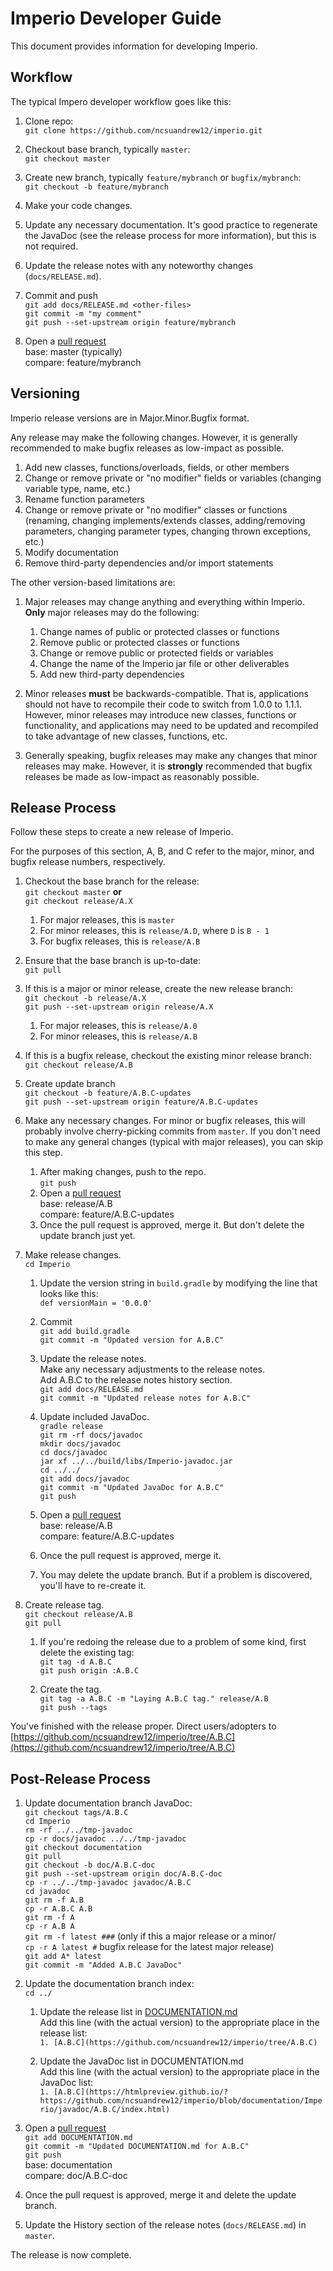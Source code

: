 # Imperio Developer Guide

This document provides information for developing Imperio.

## Workflow

The typical Impero developer workflow goes like this:

1. Clone repo:  
`git clone https://github.com/ncsuandrew12/imperio.git`

1. Checkout base branch, typically `master`:  
`git checkout master`

1. Create new branch, typically `feature/mybranch` or `bugfix/mybranch`:  
`git checkout -b feature/mybranch`

1. Make your code changes.

1. Update any necessary documentation. It's good practice to regenerate the JavaDoc (see the release process for more information), but this is not required.

1. Update the release notes with any noteworthy changes (`docs/RELEASE.md`).

1. Commit and push  
`git add docs/RELEASE.md <other-files>`  
`git commit -m "my comment"`  
`git push --set-upstream origin feature/mybranch`

1. Open a [pull request](https://github.com/ncsuandrew12/imperio/compare)  
base: master (typically)  
compare: feature/mybranch

## Versioning

Imperio release versions are in Major.Minor.Bugfix format.

Any release may make the following changes. However, it is generally recommended to make bugfix releases as low-impact as possible.

1. Add new classes, functions/overloads, fields, or other members
1. Change or remove private or "no modifier" fields or variables (changing variable type, name, etc.)
1. Rename function parameters
1. Change or remove private or "no modifier" classes or functions (renaming, changing implements/extends classes, adding/removing parameters, changing parameter types, changing thrown exceptions, etc.)
1. Modify documentation
1. Remove third-party dependencies and/or import statements

The other version-based limitations are:

1. Major releases may change anything and everything within Imperio.  
**Only** major releases may do the following:
    1. Change names of public or protected classes or functions
    1. Remove public or protected classes or functions
    1. Change or remove public or protected fields or variables
    1. Change the name of the Imperio jar file or other deliverables
    1. Add new third-party dependencies

1. Minor releases **must** be backwards-compatible. That is, applications should not have to recompile their code to switch from 1.0.0 to 1.1.1. However, minor releases may introduce new classes, functions or functionality, and applications may need to be updated and recompiled to take advantage of new classes, functions, etc.

1. Generally speaking, bugfix releases may make any changes that minor releases may make. However, it is **strongly** recommended that bugfix releases be made as low-impact as reasonably possible.

## Release Process

Follow these steps to create a new release of Imperio.

For the purposes of this section, A, B, and C refer to the major, minor, and bugfix release numbers, respectively.

1. Checkout the base branch for the release:  
`git checkout master` **or**  
`git checkout release/A.X`

    1. For major releases, this is `master`
    1. For minor releases, this is `release/A.D`, where `D` is `B - 1`
    1. For bugfix releases, this is `release/A.B`

1. Ensure that the base branch is up-to-date:  
`git pull`

1. If this is a major or minor release, create the new release branch:  
`git checkout -b release/A.X`  
`git push --set-upstream origin release/A.X`

    1. For major releases, this is `release/A.0`
    2. For minor releases, this is `release/A.B`

1. If this is a bugfix release, checkout the existing minor release branch:  
`git checkout release/A.B`

1. Create update branch  
`git checkout -b feature/A.B.C-updates`  
`git push --set-upstream origin feature/A.B.C-updates`

1. Make any necessary changes. For minor or bugfix releases, this will probably involve cherry-picking commits from `master`. If you don't need to make any general changes (typical with major releases), you can skip this step.

    1. After making changes, push to the repo.  
`git push`
    1. Open a [pull request](https://github.com/ncsuandrew12/imperio/compare)  
base: release/A.B  
compare: feature/A.B.C-updates
    1. Once the pull request is approved, merge it. But don't delete the update branch just yet.

1. Make release changes.  
`cd Imperio`

    1. Update the version string in `build.gradle` by modifying the line that looks like this:  
`def versionMain = '0.0.0'`
    1. Commit  
`git add build.gradle`  
`git commit -m "Updated version for A.B.C"`

    1. Update the release notes.  
Make any necessary adjustments to the release notes.  
Add A.B.C to the release notes history section.  
`git add docs/RELEASE.md`  
`git commit -m "Updated release notes for A.B.C"`

    1. Update included JavaDoc.  
`gradle release`  
`git rm -rf docs/javadoc`  
`mkdir docs/javadoc`  
`cd docs/javadoc`  
`jar xf ../../build/libs/Imperio-javadoc.jar`  
`cd ../../`  
`git add docs/javadoc`  
`git commit -m "Updated JavaDoc for A.B.C"`  
`git push`

    1. Open a [pull request](https://github.com/ncsuandrew12/imperio/compare)  
base: release/A.B  
compare: feature/A.B.C-updates
    1. Once the pull request is approved, merge it.
    1. You may delete the update branch. But if a problem is discovered, you'll have to re-create it.

1. Create release tag.  
`git checkout release/A.B`  
`git pull`

    1. If you're redoing the release due to a problem of some kind, first delete the existing tag:  
`git tag -d A.B.C`  
`git push origin :A.B.C`

    1. Create the tag.  
`git tag -a A.B.C -m "Laying A.B.C tag." release/A.B`  
`git push --tags`

You've finished with the release proper. Direct users/adopters to [https://github.com/ncsuandrew12/imperio/tree/A.B.C](https://github.com/ncsuandrew12/imperio/tree/A.B.C)

## Post-Release Process

1. Update documentation branch JavaDoc:  
`git checkout tags/A.B.C`  
`cd Imperio`  
`rm -rf ../../tmp-javadoc`  
`cp -r docs/javadoc ../../tmp-javadoc`  
`git checkout documentation`  
`git pull`  
`git checkout -b doc/A.B.C-doc`  
`git push --set-upstream origin doc/A.B.C-doc`  
`cp -r ../../tmp-javadoc javadoc/A.B.C`  
`cd javadoc`  
`git rm -f A.B`  
`cp -r A.B.C A.B`  
`git rm -f A`  
`cp -r A.B A`  
`git rm -f latest ###` (only if this a major release or a minor/  
`cp -r A latest #` bugfix release for the latest major release)  
`git add A* latest`  
`git commit -m "Added A.B.C JavaDoc"`

1. Update the documentation branch index:  
`cd ../`

    1. Update the release list in [DOCUMENTATION.md](https://github.com/ncsuandrew12/imperio/blob/documentation/Imperio/DOCUMENTATION.md)  
Add this line (with the actual version) to the appropriate place in the release list:  
`1. [A.B.C](https://github.com/ncsuandrew12/imperio/tree/A.B.C)`

    1. Update the JavaDoc list in DOCUMENTATION.md  
Add this line (with the actual version) to the appropriate place in the JavaDoc list:  
`1. [A.B.C](https://htmlpreview.github.io/?https://github.com/ncsuandrew12/imperio/blob/documentation/Imperio/javadoc/A.B.C/index.html)`

1. Open a [pull request](https://github.com/ncsuandrew12/imperio/compare)  
`git add DOCUMENTATION.md`  
`git commit -m "Updated DOCUMENTATION.md for A.B.C"`  
`git push`  
base: documentation  
compare: doc/A.B.C-doc

1. Once the pull request is approved, merge it and delete the update branch.

1. Update the History section of the release notes (`docs/RELEASE.md`) in `master`.

The release is now complete.
